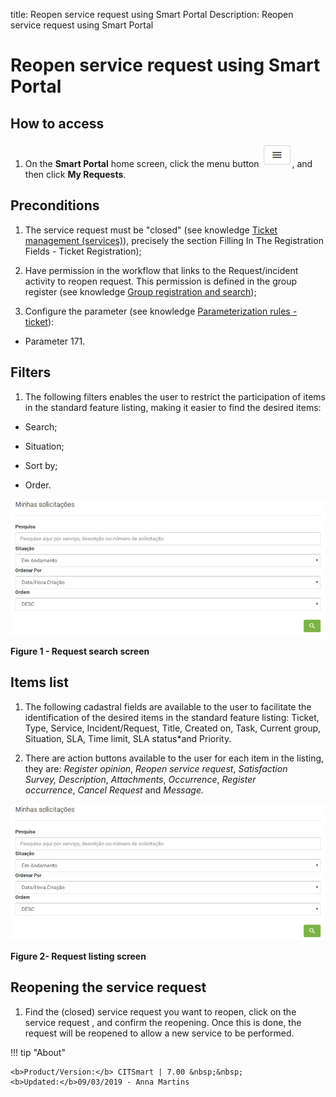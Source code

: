 title: Reopen service request using Smart Portal
Description: Reopen service request using Smart Portal

# Reopen service request using Smart Portal

How to access
-------------

1.  On the **Smart Portal** home screen, click the menu button ![figure](images/simb-meno.white.jpg), and then
    click **My Requests**.

Preconditions
-------------

1.  The service request must be "closed" (see knowledge [Ticket management
    (services)][1]), precisely the section Filling In The Registration Fields - Ticket
    Registration);

2.  Have permission in the workflow that links to the Request/incident activity
    to reopen request. This permission is defined in the group register (see
    knowledge [Group registration and search][2]);

3.  Configure the parameter (see knowledge [Parameterization rules -
    ticket][3]):

-   Parameter 171.

Filters
-------

1.  The following filters enables the user to restrict the participation of
    items in the standard feature listing, making it easier to find the desired
    items:

-   Search;

-   Situation;

-   Sort by;

-   Order.

![figure](images/reaber.img1.jpg)

**Figure 1 - Request search screen**

Items list
----------

1.  The following cadastral fields are available to the user to facilitate the
    identification of the desired items in the standard feature
    listing: Ticket, Type, Service, Incident/Request, Title, Created on, Task,
    Current group, Situation, SLA, Time limit, SLA status*and Priority.

2.  There are action buttons available to the user for each item in the listing,
    they are: *Register opinion*, *Reopen service request*, *Satisfaction
    Survey,* *Description*, *Attachments*, *Occurrence*, *Register
    occurrence*, *Cancel Request* and *Message.*

![figure](images/reaber.img1.jpg)

**Figure 2- Request listing screen**

Reopening the service request
-----------------------------

1.  Find the (closed) service request you want to reopen, click on the service
    request , and confirm the reopening. Once this is done, the request will be
    reopened to allow a new service to be performed.


!!! tip "About"

    <b>Product/Version:</b> CITSmart | 7.00 &nbsp;&nbsp;
    <b>Updated:</b>09/03/2019 - Anna Martins

[1]:/en-us/citsmart-platform-7/processes/tickets/ticket-management.html
[2]:/en-us/citsmart-platform-7/initial-settings/access-settings/user/group.html
[3]:/en-us/citsmart-platform-7/plataform-administration/parameters-list/parametrizaion-ticket.html
